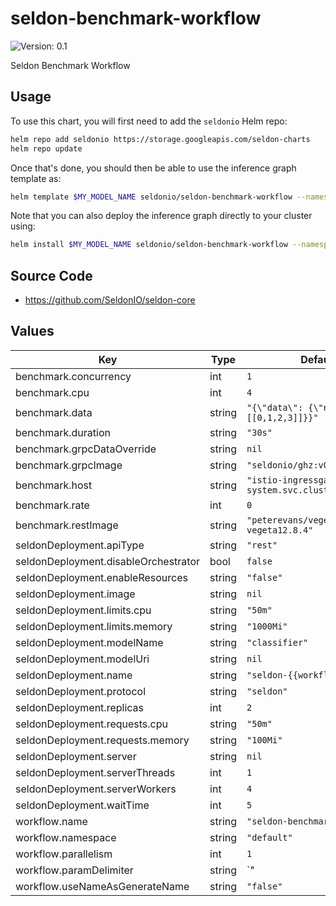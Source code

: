 # seldon-benchmark-workflow

![Version: 0.1](https://img.shields.io/static/v1?label=Version&message=0.1&color=informational&style=flat-square)

Seldon Benchmark Workflow

## Usage

To use this chart, you will first need to add the `seldonio` Helm repo:

```bash
helm repo add seldonio https://storage.googleapis.com/seldon-charts
helm repo update
```

Once that's done, you should then be able to use the inference graph template as:

```bash
helm template $MY_MODEL_NAME seldonio/seldon-benchmark-workflow --namespace $MODELS_NAMESPACE
```

Note that you can also deploy the inference graph directly to your cluster
using:

```bash
helm install $MY_MODEL_NAME seldonio/seldon-benchmark-workflow --namespace $MODELS_NAMESPACE
```

## Source Code

* <https://github.com/SeldonIO/seldon-core>

## Values

| Key | Type | Default | Description |
|-----|------|---------|-------------|
| benchmark.concurrency | int | `1` |  |
| benchmark.cpu | int | `4` |  |
| benchmark.data | string | `"{\"data\": {\"ndarray\": [[0,1,2,3]]}}"` |  |
| benchmark.duration | string | `"30s"` |  |
| benchmark.grpcDataOverride | string | `nil` |  |
| benchmark.grpcImage | string | `"seldonio/ghz:v0.95.0"` |  |
| benchmark.host | string | `"istio-ingressgateway.istio-system.svc.cluster.local:80"` |  |
| benchmark.rate | int | `0` |  |
| benchmark.restImage | string | `"peterevans/vegeta:latest-vegeta12.8.4"` |  |
| seldonDeployment.apiType | string | `"rest"` |  |
| seldonDeployment.disableOrchestrator | bool | `false` |  |
| seldonDeployment.enableResources | string | `"false"` |  |
| seldonDeployment.image | string | `nil` |  |
| seldonDeployment.limits.cpu | string | `"50m"` |  |
| seldonDeployment.limits.memory | string | `"1000Mi"` |  |
| seldonDeployment.modelName | string | `"classifier"` |  |
| seldonDeployment.modelUri | string | `nil` |  |
| seldonDeployment.name | string | `"seldon-{{workflow.uid}}"` |  |
| seldonDeployment.protocol | string | `"seldon"` |  |
| seldonDeployment.replicas | int | `2` |  |
| seldonDeployment.requests.cpu | string | `"50m"` |  |
| seldonDeployment.requests.memory | string | `"100Mi"` |  |
| seldonDeployment.server | string | `nil` |  |
| seldonDeployment.serverThreads | int | `1` |  |
| seldonDeployment.serverWorkers | int | `4` |  |
| seldonDeployment.waitTime | int | `5` |  |
| workflow.name | string | `"seldon-benchmark-process"` |  |
| workflow.namespace | string | `"default"` |  |
| workflow.parallelism | int | `1` |  |
| workflow.paramDelimiter | string | `"|"` |  |
| workflow.useNameAsGenerateName | string | `"false"` |  |
